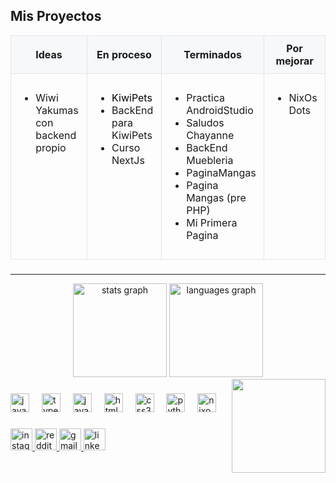 ###

## Mis Proyectos

<div align="center">

<table style="width:100%; border-collapse:collapse; margin-top:8px;">
  <thead>
    <tr>
      <th style="text-align:center; padding:10px; background:#f6f8fa; border:1px solid #e1e4e8;">Ideas</th>
      <th style="text-align:center; padding:10px; background:#f6f8fa; border:1px solid #e1e4e8;">En proceso</th>
      <th style="text-align:center; padding:10px; background:#f6f8fa; border:1px solid #e1e4e8;">Terminados</th>
      <th style="text-align:center; padding:10px; background:#f6f8fa; border:1px solid #e1e4e8;">Por mejorar</th>
    </tr>
  </thead>
  <tbody>
    <tr>
      <td style="vertical-align:top; padding:12px; border:1px solid #e1e4e8;">
        <ul>
          <li>Wiwi Yakumas con backend propio</li>
        </ul>
      </td>
      <td style="vertical-align:top; padding:12px; border:1px solid #e1e4e8;">
        <ul>
          <li><a href="https://github.com/Spectro451/KiwiPets" style="text-decoration:none; color:black;">KiwiPets</a></li>
          <li><a href="https://github.com/Spectro451/KiwiPetsBackEnd" style="text-decoration:none; color:inherit;">BackEnd para KiwiPets</a></li>
          <li>
            <a href="https://github.com/Spectro451/Introduccion-Nextjs" style="text-decoration:none; color:inherit;">Curso NextJs</a>
          </li>
        </ul>
      </td>
      <td style="vertical-align:top; padding:12px; border:1px solid #e1e4e8;">
        <ul>
          <li>
            <a href="https://github.com/Spectro451/Practica-AndroidStudio" style="text-decoration:none; color:inherit;">Practica AndroidStudio</a>
          </li>
          <li>
            <a href="https://github.com/Spectro451/Saludos-Chayanne" style="text-decoration:none; color:inherit;">Saludos Chayanne</a>
          </li>
          <li>
            <a href="https://github.com/Spectro451/Sistema-inventario-SpringBoot" style="text-decoration:none; color:inherit;">BackEnd Muebleria</a>
          </li>
          <li>
            <a href="https://github.com/Spectro451/Prototipo-Pagina-Mangas" style="text-decoration:none; color:inherit;">PaginaMangas</a>
          </li>
          <li>
            <a href="https://github.com/Spectro451/Pagina-Mangas-OG" style="text-decoration:none; color:inherit;">Pagina Mangas (pre PHP)</a>
          </li>
          <li>
            <a href="https://github.com/Spectro451/Mi-primera-pagina" style="text-decoration:none; color:inherit;">Mi Primera Pagina</a>
          </li>
        </ul>
      </td>
      <td style="vertical-align:top; padding:12px; border:1px solid #e1e4e8;">
        <ul>
          <li><a href="https://github.com/Spectro451/NixOs-Dots" style="text-decoration:none; color:inherit;">NixOs Dots</a></li>
        </ul>
      </td>
    </tr>
  </tbody>
</table>

</div>

###


---

<div align="center">
  <img src="https://github-readme-stats.vercel.app/api?username=Spectro451&hide_title=false&hide_rank=false&show_icons=true&include_all_commits=true&count_private=true&disable_animations=false&theme=dracula&locale=en&hide_border=false" height="150" alt="stats graph"  />
  <img src="https://github-readme-stats.vercel.app/api/top-langs?username=Spectro451&locale=en&hide_title=false&layout=compact&card_width=320&langs_count=5&theme=dracula&hide_border=false" height="150" alt="languages graph"  />
</div>

<img align="right" height="150" src="https://giffiles.alphacoders.com/220/220289.gif"  />

###

<div align="left">
  <img src="https://cdn.jsdelivr.net/gh/devicons/devicon/icons/javascript/javascript-original.svg" height="30" alt="javascript logo"  />
  <img width="12" />
  <img src="https://cdn.jsdelivr.net/gh/devicons/devicon/icons/typescript/typescript-original.svg" height="30" alt="typescript logo"  />
  <img width="12" />
  <img src="https://cdn.jsdelivr.net/gh/devicons/devicon/icons/java/java-original.svg" height="30" alt="java logo"  />
  <img width="12" />
  <img src="https://cdn.jsdelivr.net/gh/devicons/devicon/icons/html5/html5-original.svg" height="30" alt="html5 logo"  />
  <img width="12" />
  <img src="https://cdn.jsdelivr.net/gh/devicons/devicon/icons/css3/css3-original.svg" height="30" alt="css3 logo"  />
  <img width="12" />
  <img src="https://cdn.jsdelivr.net/gh/devicons/devicon/icons/python/python-original.svg" height="30" alt="python logo"  />
  <img width="12" />
  <img src="https://devicon-website.vercel.app/api/nixos/original.svg" height="30" alt="nixos logo"  />
</div>

###

<div align="left"> 
  <a href="https://www.instagram.com/memo_dreadscape/" target="_blank">
    <img src="https://img.shields.io/static/v1?message=Instagram&logo=instagram&label=&color=E4405F&logoColor=white&labelColor=&style=for-the-badge" height="35" alt="instagram logo"  />
  </a>
  <a href="https://www.reddit.com/user/Spectro451/" target="_blank">
    <img src="https://img.shields.io/static/v1?message=Reddit&logo=reddit&label=&color=FF4500&logoColor=white&labelColor=&style=for-the-badge" height="35" alt="reddit logo"  />
  </a>
  <a href="mailto:bastyfarias30@gmail.com" target="_blank">
    <img src="https://img.shields.io/static/v1?message=Gmail&logo=gmail&label=&color=D14836&logoColor=white&labelColor=&style=for-the-badge" height="35" alt="gmail logo"  />
  </a>
  <a href="https://www.linkedin.com/in/bastianfariascv/" target="_blank">
    <img src="https://img.shields.io/static/v1?message=LinkedIn&logo=linkedin&label=&color=0077B5&logoColor=white&labelColor=&style=for-the-badge" height="35" alt="linkedin logo"  />
  </a>
</div>

<br clear="both">
